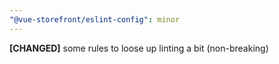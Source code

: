 ```yaml
---
"@vue-storefront/eslint-config": minor
---
```


**[CHANGED]** some rules to loose up linting a bit (non-breaking)
